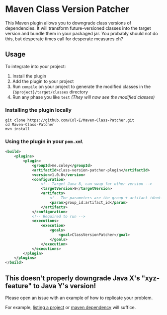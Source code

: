 # Maven Class Version Patcher

This Maven plugin allows you to downgrade class versions of dependencies. It will transform future-versioned classes into the target version and bundle them in your packaged jar. You probably should not do this, but desperate times call for desperate measures eh?

## Usage

To integrate into your project:

1. Install the plugin
2. Add the plugin to your project
3. Run `compile` on your project to generate the modified classes in the `{$project}/target/classes` directory
4. Run any phase you like `test` _(They will now see the modified classes)_


### Installing the plugin locally

```
git clone https://github.com/Col-E/Maven-Class-Patcher.git
cd Maven-Class-Patcher
mvn install
```

### Using the plugin in your `pom.xml`
```xml
<build>
    <plugins>
        <plugin>
            <groupId>me.coley</groupId>
            <artifactId>class-version-patcher-plugin</artifactId>
            <version>1.0.0</version>
            <configuration>
                <!-- Target Java 8, can swap for other version -->
                <targetVersion>8</targetVersion>
                <artifacts>
                    <!-- The parameters are the group + artifact identifiers of any dependency separated by a colon ":" -->
                    <param>group_id:artifact_id</param>
                </artifacts>
            </configuration>
            <!-- Required to run -->
            <executions>
                <execution>
                    <goals>
                        <goal>ClassVersionPatcher</goal>
                    </goals>
                </execution>
            </executions>
        </plugin>
    </plugins>
</build>
```

## This doesn't properly downgrade Java X's "xyz-feature" to Java Y's version!

Please open an issue with an example of how to replicate your problem.

For example, [listing a project](https://github.com/belaban/JGroups) or [maven dependency](https://mvnrepository.com/artifact/org.jgroups/jgroups/5.1.2.Final) will suffice. 